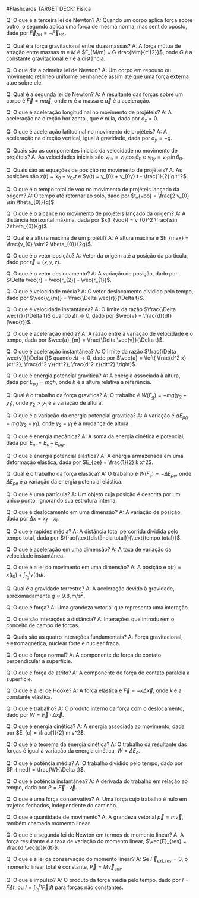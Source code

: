 #Flashcards 
TARGET DECK: Física


Q: O que é a terceira lei de Newton? 
A: Quando um corpo aplica força sobre outro, o segundo aplica uma força de mesma norma, mas sentido oposto, dada por $\vec{F}_{AB} = -\vec{F}_{BA}$.
<!--ID: 1750786654245-->



Q: Qual é a força gravitacional entre duas massas? 
A: A força mútua de atração entre massas $m$ e $M$ é $F_{M/m} = G \frac{Mm}{r^{2}}$, onde $G$ é a constante gravitacional e $r$ é a distância.
<!--ID: 1750786654252-->



Q: O que diz a primeira lei de Newton? 
A: Um corpo em repouso ou movimento retilíneo uniforme permanece assim até que uma força externa atue sobre ele.
<!--ID: 1750786654256-->



Q: Qual é a segunda lei de Newton? 
A: A resultante das forças sobre um corpo é $\vec{F} = m \vec{a}$, onde $m$ é a massa e $\vec{a}$ é a aceleração.
<!--ID: 1750786654261-->



Q: O que é aceleração longitudinal no movimento de projéteis? 
A: A aceleração na direção horizontal, que é nula, dada por $a_x = 0$.
<!--ID: 1750786654265-->



Q: O que é aceleração latitudinal no movimento de projéteis? 
A: A aceleração na direção vertical, igual à gravidade, dada por $a_y = -g$.
<!--ID: 1750786654269-->



Q: Quais são as componentes iniciais da velocidade no movimento de projéteis? 
A: As velocidades iniciais são $v_{0x} = v_{0} \cos \theta_{0}$ e $v_{0y} = v_{0} \sin \theta_{0}$.
<!--ID: 1750786654274-->



Q: Quais são as equações de posição no movimento de projéteis? 
A: As posições são $x(t) = x_{0} + v_{0x} t$ e $y(t) = y_{0} + v_{0y} t - \frac{1}{2} g t^2$.
<!--ID: 1750786654278-->



Q: O que é o tempo total de voo no movimento de projéteis lançado da origem? 
A: O tempo até retornar ao solo, dado por $t_{voo} = \frac{2 v_{0} \sin \theta_{0}}{g}$.
<!--ID: 1750786654283-->



Q: O que é o alcance no movimento de projéteis lançado da origem? 
A: A distância horizontal máxima, dada por $x(t_{voo}) = v_{0}^2 \frac{\sin 2\theta_{0}}{g}$.
<!--ID: 1750786654287-->



Q: Qual é a altura máxima de um projétil? 
A: A altura máxima é $h_{max} = \frac{v_{0} \sin^2 \theta_{0}}{2g}$.
<!--ID: 1750786654292-->



Q: O que é o vetor posição? 
A: Vetor da origem até a posição da partícula, dado por $\vec{r} = (x, y, z)$.
<!--ID: 1750786654296-->



Q: O que é o vetor deslocamento? 
A: A variação de posição, dado por $\Delta \vec{r} = \vec{r_{2}} - \vec{r_{1}}$.
<!--ID: 1750786654300-->



Q: O que é velocidade média? 
A: O vetor deslocamento dividido pelo tempo, dado por $\vec{v_{m}} = \frac{\Delta \vec{r}}{\Delta t}$.


Q: O que é velocidade instantânea? 
A: O limite da razão $\frac{\Delta \vec{r}}{\Delta t}$ quando $\Delta t \to 0$, dado por $\vec{v} = \frac{d}{dt}(\vec{r})$.


Q: O que é aceleração média? 
A: A razão entre a variação de velocidade e o tempo, dada por $\vec{a}_{m} = \frac{\Delta \vec{v}}{\Delta t}$.


Q: O que é aceleração instantânea? 
A: O limite da razão $\frac{\Delta \vec{v}}{\Delta t}$ quando $\Delta t \to 0$, dado por $\vec{a} = \left( \frac{d^2 x}{dt^2}, \frac{d^2 y}{dt^2}, \frac{d^2 z}{dt^2} \right)$.


Q: O que é energia potencial gravítica? 
A: A energia associada à altura, dada por $E_{pg} = m g h$, onde $h$ é a altura relativa à referência.
<!--ID: 1750786654312-->



Q: Qual é o trabalho da força gravítica? 
A: O trabalho é $W(F_{g}) = -m g (y_{2} - y_{1})$, onde $y_{2} > y_{1}$ é a variação de altura.
<!--ID: 1750786654316-->



Q: O que é a variação da energia potencial gravítica? 
A: A variação é $\Delta E_{pg} = m g (y_{2} - y_{1})$, onde $y_{2} - y_{1}$ é a mudança de altura.
<!--ID: 1750786654321-->



Q: O que é energia mecânica? 
A: A soma da energia cinética e potencial, dada por $E_{m} = E_{c} + E_{pg}$.
<!--ID: 1750786654325-->



Q: O que é energia potencial elástica? 
A: A energia armazenada em uma deformação elástica, dada por $E_{pe} = \frac{1}{2} k x^2$.
<!--ID: 1750786654330-->



Q: Qual é o trabalho da força elástica? 
A: O trabalho é $W(F_{e}) = -\Delta E_{pe}$, onde $\Delta E_{pe}$ é a variação da energia potencial elástica.
<!--ID: 1750786654334-->



Q: O que é uma partícula? 
A: Um objeto cuja posição é descrita por um único ponto, ignorando sua estrutura interna.
<!--ID: 1750786654339-->



Q: O que é deslocamento em uma dimensão? 
A: A variação de posição, dada por $\Delta x = x_{f} - x_{i}$.
<!--ID: 1750786654343-->



Q: O que é rapidez média? 
A: A distância total percorrida dividida pelo tempo total, dada por $\frac{\text{distância total}}{\text{tempo total}}$.


Q: O que é aceleração em uma dimensão? 
A: A taxa de variação da velocidade instantânea.
<!--ID: 1750786654349-->



Q: O que é a lei do movimento em uma dimensão? 
A: A posição é $x(t) = x(t_{0}) + \int_{t_{0}}^{t} v(t) dt$.
<!--ID: 1750786654354-->



Q: Qual é a gravidade terrestre? 
A: A aceleração devido à gravidade, aproximadamente $g \approx 9.8 , \text{m/s}^2$.
<!--ID: 1750786654358-->



Q: O que é força? 
A: Uma grandeza vetorial que representa uma interação.
<!--ID: 1750786654363-->



Q: O que são interações à distância? 
A: Interações que introduzem o conceito de campo de forças.
<!--ID: 1750786654368-->



Q: Quais são as quatro interações fundamentais? 
A: Força gravitacional, eletromagnética, nuclear forte e nuclear fraca.
<!--ID: 1750786654372-->



Q: O que é força normal? 
A: A componente de força de contato perpendicular à superfície.
<!--ID: 1750786654377-->



Q: O que é força de atrito? 
A: A componente de força de contato paralela à superfície.
<!--ID: 1750786654381-->



Q: O que é a lei de Hooke? 
A: A força elástica é $\vec{F} = -k \Delta \vec{x}$, onde $k$ é a constante elástica.
<!--ID: 1750786654386-->



Q: O que é trabalho? 
A: O produto interno da força com o deslocamento, dado por $W = \vec{F} \cdot \Delta \vec{x}$.
<!--ID: 1750786654391-->



Q: O que é energia cinética? 
A: A energia associada ao movimento, dada por $E_{c} = \frac{1}{2} m v^2$.
<!--ID: 1750786654395-->



Q: O que é o teorema da energia cinética? 
A: O trabalho da resultante das forças é igual à variação da energia cinética, $W = \Delta E_{c}$.
<!--ID: 1750786654400-->



Q: O que é potência média? 
A: O trabalho dividido pelo tempo, dado por $P_{med} = \frac{W}{\Delta t}$.
<!--ID: 1750786654404-->



Q: O que é potência instantânea? 
A: A derivada do trabalho em relação ao tempo, dada por $P = \vec{F} \cdot \vec{v}$.
<!--ID: 1750786654410-->



Q: O que é uma força conservativa? 
A: Uma força cujo trabalho é nulo em trajetos fechados, independente do caminho.
<!--ID: 1750786654414-->



Q: O que é quantidade de movimento? 
A: A grandeza vetorial $\vec{p} = m \vec{v}$, também chamada momento linear.
<!--ID: 1750786654420-->



Q: O que é a segunda lei de Newton em termos de momento linear? 
A: A força resultante é a taxa de variação do momento linear, $\vec{F}_{res} = \frac{d \vec{p}}{dt}$.
<!--ID: 1750786654424-->



Q: O que é a lei da conservação do momento linear? 
A: Se $\vec{F}_{ext,res} = 0$, o momento linear total é constante, $\vec{P} = M \vec{v}_{cm}$.
<!--ID: 1750786654428-->



Q: O que é impulso? 
A: O produto da força média pelo tempo, dado por $I = \bar{F} \Delta t$, ou $I = \int_{t_{0}}^{t_{1}} \vec{F} dt$ para forças não constantes.
<!--ID: 1750786654433-->
